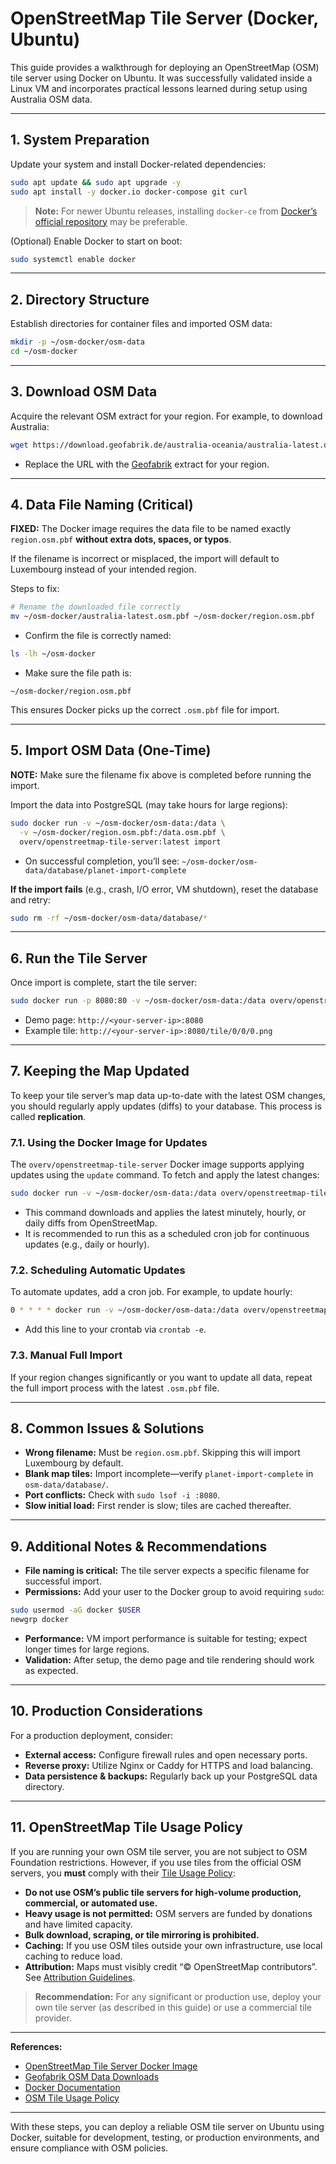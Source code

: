 # OpenStreetMap Tile Server (Docker, Ubuntu)

This guide provides a walkthrough for deploying an OpenStreetMap (OSM) tile server using Docker on Ubuntu. It was successfully validated inside a Linux VM and incorporates practical lessons learned during setup using Australia OSM data.

---

## 1. System Preparation

Update your system and install Docker-related dependencies:

```bash
sudo apt update && sudo apt upgrade -y
sudo apt install -y docker.io docker-compose git curl
```

> **Note:** For newer Ubuntu releases, installing `docker-ce` from [Docker’s official repository](https://docs.docker.com/engine/install/ubuntu/) may be preferable.

(Optional) Enable Docker to start on boot:

```bash
sudo systemctl enable docker
```

---

## 2. Directory Structure

Establish directories for container files and imported OSM data:

```bash
mkdir -p ~/osm-docker/osm-data
cd ~/osm-docker
```

---

## 3. Download OSM Data

Acquire the relevant OSM extract for your region. For example, to download Australia:

```bash
wget https://download.geofabrik.de/australia-oceania/australia-latest.osm.pbf -O ~/osm-docker/australia-latest.osm.pbf
```

* Replace the URL with the [Geofabrik](https://download.geofabrik.de/) extract for your region.

---

## 4. Data File Naming (Critical)

**FIXED:** The Docker image requires the data file to be named exactly `region.osm.pbf` **without extra dots, spaces, or typos**.

If the filename is incorrect or misplaced, the import will default to Luxembourg instead of your intended region.

Steps to fix:

```bash
# Rename the downloaded file correctly
mv ~/osm-docker/australia-latest.osm.pbf ~/osm-docker/region.osm.pbf
```

* Confirm the file is correctly named:

```bash
ls -lh ~/osm-docker
```

* Make sure the file path is:

```
~/osm-docker/region.osm.pbf
```

This ensures Docker picks up the correct `.osm.pbf` file for import.

---

## 5. Import OSM Data (One-Time)

**NOTE:** Make sure the filename fix above is completed before running the import.

Import the data into PostgreSQL (may take hours for large regions):

```bash
sudo docker run -v ~/osm-docker/osm-data:/data \
  -v ~/osm-docker/region.osm.pbf:/data.osm.pbf \
  overv/openstreetmap-tile-server:latest import
```

* On successful completion, you’ll see:
  `~/osm-docker/osm-data/database/planet-import-complete`

**If the import fails** (e.g., crash, I/O error, VM shutdown), reset the database and retry:

```bash
sudo rm -rf ~/osm-docker/osm-data/database/*
```

---

## 6. Run the Tile Server

Once import is complete, start the tile server:

```bash
sudo docker run -p 8080:80 -v ~/osm-docker/osm-data:/data overv/openstreetmap-tile-server:latest run
```

* Demo page: `http://<your-server-ip>:8080`
* Example tile: `http://<your-server-ip>:8080/tile/0/0/0.png`

---

## 7. Keeping the Map Updated

To keep your tile server’s map data up-to-date with the latest OSM changes, you should regularly apply updates (diffs) to your database. This process is called **replication**.

### 7.1. Using the Docker Image for Updates

The `overv/openstreetmap-tile-server` Docker image supports applying updates using the `update` command. To fetch and apply the latest changes:

```bash
sudo docker run -v ~/osm-docker/osm-data:/data overv/openstreetmap-tile-server:latest update
```

* This command downloads and applies the latest minutely, hourly, or daily diffs from OpenStreetMap.
* It is recommended to run this as a scheduled cron job for continuous updates (e.g., daily or hourly).

### 7.2. Scheduling Automatic Updates

To automate updates, add a cron job. For example, to update hourly:

```bash
0 * * * * docker run -v ~/osm-docker/osm-data:/data overv/openstreetmap-tile-server:latest update
```

* Add this line to your crontab via `crontab -e`.

### 7.3. Manual Full Import

If your region changes significantly or you want to update all data, repeat the full import process with the latest `.osm.pbf` file.

---

## 8. Common Issues & Solutions

* **Wrong filename:** Must be `region.osm.pbf`. Skipping this will import Luxembourg by default.
* **Blank map tiles:** Import incomplete—verify `planet-import-complete` in `osm-data/database/`.
* **Port conflicts:** Check with `sudo lsof -i :8080`.
* **Slow initial load:** First render is slow; tiles are cached thereafter.

---

## 9. Additional Notes & Recommendations

* **File naming is critical:** The tile server expects a specific filename for successful import.
* **Permissions:** Add your user to the Docker group to avoid requiring `sudo`:

```bash
sudo usermod -aG docker $USER
newgrp docker
```

* **Performance:** VM import performance is suitable for testing; expect longer times for large regions.
* **Validation:** After setup, the demo page and tile rendering should work as expected.

---

## 10. Production Considerations

For a production deployment, consider:

* **External access:** Configure firewall rules and open necessary ports.
* **Reverse proxy:** Utilize Nginx or Caddy for HTTPS and load balancing.
* **Data persistence & backups:** Regularly back up your PostgreSQL data directory.

---

## 11. OpenStreetMap Tile Usage Policy

If you are running your own OSM tile server, you are not subject to OSM Foundation restrictions. However, if you use tiles from the official OSM servers, you **must** comply with their [Tile Usage Policy](https://operations.osmfoundation.org/policies/tiles/):

* **Do not use OSM’s public tile servers for high-volume production, commercial, or automated use.**
* **Heavy usage is not permitted:** OSM servers are funded by donations and have limited capacity.
* **Bulk download, scraping, or tile mirroring is prohibited.**
* **Caching:** If you use OSM tiles outside your own infrastructure, use local caching to reduce load.
* **Attribution:** Maps must visibly credit “© OpenStreetMap contributors”. See [Attribution Guidelines](https://www.openstreetmap.org/copyright).

> **Recommendation:** For any significant or production use, deploy your own tile server (as described in this guide) or use a commercial tile provider.

---

**References:**

* [OpenStreetMap Tile Server Docker Image](https://github.com/Overv/openstreetmap-tile-server)
* [Geofabrik OSM Data Downloads](https://download.geofabrik.de/)
* [Docker Documentation](https://docs.docker.com/)
* [OSM Tile Usage Policy](https://operations.osmfoundation.org/policies/tiles/)

---

With these steps, you can deploy a reliable OSM tile server on Ubuntu using Docker, suitable for development, testing, or production environments, and ensure compliance with OSM policies.
